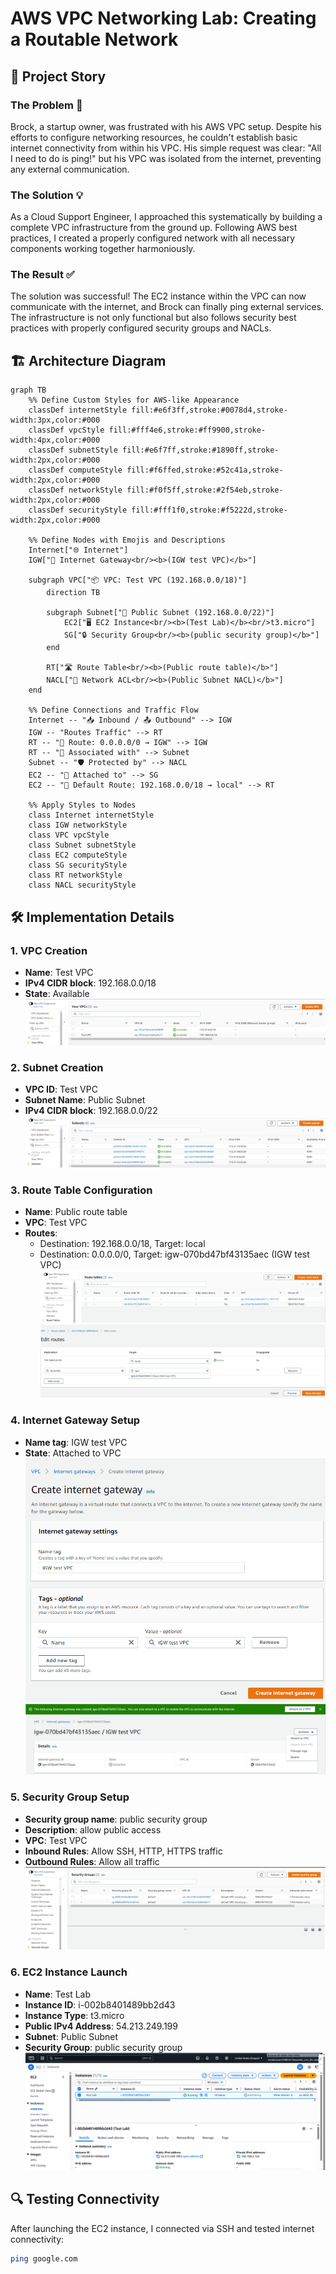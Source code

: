 # AWS VPC Networking Lab: Creating a Routable Network

## 📖 Project Story

### The Problem 🤔
Brock, a startup owner, was frustrated with his AWS VPC setup. Despite his efforts to configure networking resources, he couldn't establish basic internet connectivity from within his VPC. His simple request was clear: "All I need to do is ping!" but his VPC was isolated from the internet, preventing any external communication.

### The Solution 💡
As a Cloud Support Engineer, I approached this systematically by building a complete VPC infrastructure from the ground up. Following AWS best practices, I created a properly configured network with all necessary components working together harmoniously.

### The Result ✅
The solution was successful! The EC2 instance within the VPC can now communicate with the internet, and Brock can finally ping external services. The infrastructure is not only functional but also follows security best practices with properly configured security groups and NACLs.

## 🏗️ Architecture Diagram

```mermaid
graph TB
    %% Define Custom Styles for AWS-like Appearance
    classDef internetStyle fill:#e6f3ff,stroke:#0078d4,stroke-width:3px,color:#000
    classDef vpcStyle fill:#fff4e6,stroke:#ff9900,stroke-width:4px,color:#000
    classDef subnetStyle fill:#e6f7ff,stroke:#1890ff,stroke-width:2px,color:#000
    classDef computeStyle fill:#f6ffed,stroke:#52c41a,stroke-width:2px,color:#000
    classDef networkStyle fill:#f0f5ff,stroke:#2f54eb,stroke-width:2px,color:#000
    classDef securityStyle fill:#fff1f0,stroke:#f5222d,stroke-width:2px,color:#000

    %% Define Nodes with Emojis and Descriptions
    Internet["🌐 Internet"]
    IGW["🌉 Internet Gateway<br/><b>(IGW test VPC)</b>"]
    
    subgraph VPC["📦 VPC: Test VPC (192.168.0.0/18)"]
        direction TB
        
        subgraph Subnet["📍 Public Subnet (192.168.0.0/22)"]
            EC2["🖥️ EC2 Instance<br/><b>(Test Lab)</b><br/>t3.micro"]
            SG["🔒 Security Group<br/><b>(public security group)</b>"]
        end
        
        RT["🛣️ Route Table<br/><b>(Public route table)</b>"]
        NACL["🚦 Network ACL<br/><b>(Public Subnet NACL)</b>"]
    end

    %% Define Connections and Traffic Flow
    Internet -- "📥 Inbound / 📤 Outbound" --> IGW
    IGW -- "Routes Traffic" --> RT
    RT -- "🔗 Route: 0.0.0.0/0 → IGW" --> IGW
    RT -- "🔗 Associated with" --> Subnet
    Subnet -- "🛡️ Protected by" --> NACL
    EC2 -- "🔗 Attached to" --> SG
    EC2 -- "🔗 Default Route: 192.168.0.0/18 → local" --> RT

    %% Apply Styles to Nodes
    class Internet internetStyle
    class IGW networkStyle
    class VPC vpcStyle
    class Subnet subnetStyle
    class EC2 computeStyle
    class SG securityStyle
    class RT networkStyle
    class NACL securityStyle
```

## 🛠️ Implementation Details

### 1. VPC Creation
- **Name**: Test VPC
- **IPv4 CIDR block**: 192.168.0.0/18
- **State**: Available
![VPC](images/createVPC.png)

### 2. Subnet Creation
- **VPC ID**: Test VPC
- **Subnet Name**: Public Subnet
- **IPv4 CIDR block**: 192.168.0.0/22
![Subnet](images/createSubnet.png)

### 3. Route Table Configuration
- **Name**: Public route table
- **VPC**: Test VPC
- **Routes**:
  - Destination: 192.168.0.0/18, Target: local
  - Destination: 0.0.0.0/0, Target: igw-070bd47bf43135aec (IGW test VPC)
![Route Table](images/createRoutetable.png)
![Add Route](images/addIGWroute.png)

### 4. Internet Gateway Setup
- **Name tag**: IGW test VPC
- **State**: Attached to VPC
![Create IGW](images/IGWcreated.png)
![Attach IGW](images/attachIGW.png)

### 5. Security Group Setup
- **Security group name**: public security group
- **Description**: allow public access
- **VPC**: Test VPC
- **Inbound Rules**: Allow SSH, HTTP, HTTPS traffic
- **Outbound Rules**: Allow all traffic
![Security Group](images/createSG.png)

### 6. EC2 Instance Launch
- **Name**: Test Lab
- **Instance ID**: i-002b8401489bb2d43
- **Instance Type**: t3.micro
- **Public IPv4 Address**: 54.213.249.199
- **Subnet**: Public Subnet
- **Security Group**: public security group
![EC2 Instance](images/CreateEC2.png)

## 🔍 Testing Connectivity

After launching the EC2 instance, I connected via SSH and tested internet connectivity:
```bash
ping google.com

